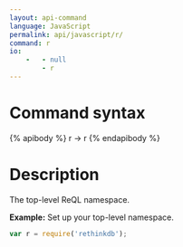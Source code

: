 ```yaml
---
layout: api-command
language: JavaScript
permalink: api/javascript/r/
command: r
io:
    -   - null
        - r
---
```


# Command syntax #

{% apibody %}
r &rarr; r
{% endapibody %}

# Description #

The top-level ReQL namespace.

__Example:__ Set up your top-level namespace.

```javascript
var r = require('rethinkdb');
```
